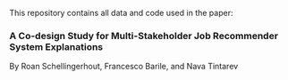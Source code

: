 This repository contains all data and code used in the paper:

### A Co-design Study for Multi-Stakeholder Job Recommender System Explanations

By Roan Schellingerhout, Francesco Barile, and Nava Tintarev
